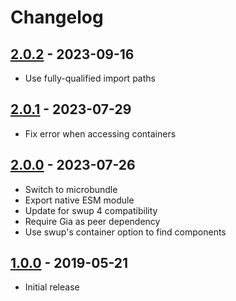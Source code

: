 # Changelog

<!-- ## [Unreleased] -->

## [2.0.2] - 2023-09-16

- Use fully-qualified import paths

## [2.0.1] - 2023-07-29

- Fix error when accessing containers

## [2.0.0] - 2023-07-26

- Switch to microbundle
- Export native ESM module
- Update for swup 4 compatibility
- Require Gia as peer dependency
- Use swup's container option to find components

## [1.0.0] - 2019-05-21

- Initial release

[Unreleased]: https://github.com/swup/gia-plugin/compare/2.0.2...HEAD

[2.0.2]: https://github.com/swup/gia-plugin/releases/tag/2.0.2
[2.0.1]: https://github.com/swup/gia-plugin/releases/tag/2.0.1
[2.0.0]: https://github.com/swup/gia-plugin/releases/tag/2.0.0
[1.0.0]: https://github.com/swup/gia-plugin/releases/tag/1.0.0
